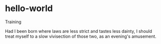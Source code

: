 # hello-world
Training


Had I been born where laws are less strict and tastes less dainty, I should treat myself to a slow vivisection of those two, as an evening's amusement.
